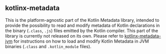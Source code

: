 ## kotlinx-metadata

This is the platform-agnostic part of the Kotlin Metadata library, intended to provide the possibility to read and modify metadata of Kotlin declarations in the binary (`.class`, `.js`) files emitted by the Kotlin compiler. This part of the library is currently not released on its own. Please refer to [kotlinx-metadata-jvm](jvm/ReadMe.md) for instructions on how to load and modify Kotlin Metadata in JVM binaries (`.class` and `.kotlin_module` files).
